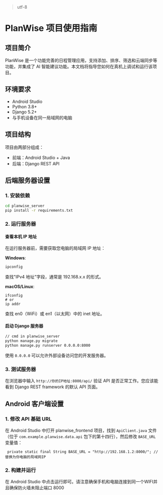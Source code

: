 > utf-8
# PlanWise 项目使用指南



## 项目简介

PlanWise 是一个功能完善的日程管理应用，支持添加、排序、筛选和云端同步等功能，并集成了 AI 智能建议功能。本文档将指导您如何在真机上调试和运行该项目。



## 环境要求

- Android Studio
- Python 3.8+
- Django 5.2+
- 与手机设备在同一局域网的电脑



## 项目结构

项目由两部分组成：

- 前端：Android Studio + Java
- 后端：Django REST API



## 后端服务器设置

### 1. 安装依赖

```cmd
cd planwise_server
pip install -r requirements.txt
```

### 2. 运行服务器

#### 查看本机 IP 地址

在运行服务器前，需要获取您电脑的局域网 IP 地址：

**Windows**:

```cmd
ipconfig
```

查找"IPv4 地址"字段，通常是 192.168.x.x 的形式。

**macOS/Linux**:

```
ifconfig
# or
ip addr
```

查找 en0（WiFi）或 en1（以太网）中的 inet 地址。

#### 启动 Django 服务器

```cmd
// cmd in planwise_server
python manage.py migrate
python manage.py runserver 0.0.0.0:8000
```

使用 `0.0.0.0` 可以允许外部设备访问您的开发服务器。

### 3. 测试服务器

在浏览器中输入 `http://你的IP地址:8000/api/` 验证 API 是否正常工作。您应该能看到 Django REST framework 的默认 API 页面。



## Android 客户端设置

### 1. 修改 API 基础 URL

在 Android Studio 中打开 planwise_frontend 项目，找到 `ApiClient.java` 文件（位于 `com.example.planwise.data.api` 包下的第十四行），然后修改 `BASE_URL` 变量值：

```
 private static final String BASE_URL = "http://192.168.1.2:8000/"; // 替换为你电脑的局域网IP
```

### 2. 构建并运行

在 Android Studio 中点击运行即可。请注意确保手机和电脑连接到同一个WIFI并且确保防火墙未阻止端口 8000